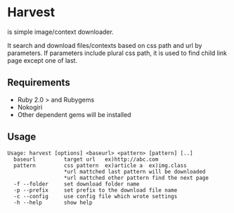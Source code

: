 # Harvest
is simple image/context downloader.

It search and download files/contexts based on css path and url by parameters.
If parameters include plural css path, it is used to find child link page except one of last.

## Requirements
   * Ruby 2.0 > and Rubygems
   * Nokogiri
   * Other dependent gems will be installed

## Usage
    Usage: harvest [options] <baseurl> <pattern> [pattern] [..]
      baseurl         target url   ex)http://abc.com
      pattern         css pattern  ex)article a  ex)img.class
                      *url mattched last pattern will be downloaded
                      *url mattched other pattern find the next page
      -f --folder     set download folder name
      -p --prefix     set prefix to the download file name
      -c --config     use config file which wrote settings
      -h --help       show help



